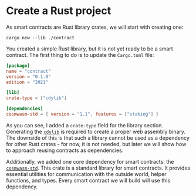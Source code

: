 # Create a Rust project

As smart contracts are Rust library crates, we will start with creating one:

```
cargo new --lib ./contract
```

You created a simple Rust library, but it is not yet ready to be a smart contract. The first thing
to do is to update the `Cargo.toml` file:

```toml
[package]
name = "contract"
version = "0.1.0"
edition = "2021"

[lib]
crate-type = ["cdylib"]

[dependencies]
cosmwasm-std = { version = "1.1", features = ["staking"] }

```

As you can see, I added a `crate-type` field for the library section. Generating the
[`cdylib`](https://doc.rust-lang.org/reference/linkage.html) is
required to create a proper web assembly binary. The downside of this is that such a library cannot
be used as a dependency for other Rust crates - for now, it is not needed, but later we will show
how to approach reusing contracts as dependencies.

Additionally, we added one core dependency for smart contracts: the
[`cosmwasm-std`](https://docs.rs/cosmwasm-std/latest/cosmwasm_std/). This crate is a
standard library for smart contracts. It provides essential utilities for communication with the
outside world, helper functions, and types. Every smart contract we will build will
use this dependency.
